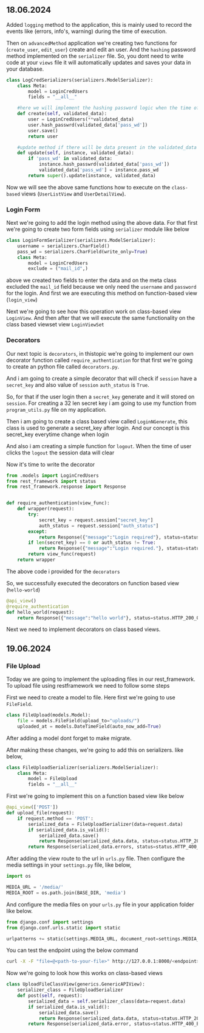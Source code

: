 ## 18.06.2024
Added `logging` method to the application, this is mainly used to record the events like (errors, info's, warning) during the time of execution.

Then on `advancedMethod` application we're creating two functions for (`create_user`, `edit_user`) create and edit an user. And the `hashing` password method implemented on the `serializer` file. So, you dont need to write code at your `views` file it will automatically updates and saves your data in your database.

```Python
class LogCredSerializers(serializers.ModelSerializer):
    class Meta:
        model = LoginCredUsers
        fields = "__all__"

    #here we will implement the hashing password logic when the time of creating user   
    def create(self, validated_data):
        user = LoginCredUsers(**validated_data)
        user.hash_passwrd(validated_data['pass_wd'])
        user.save()
        return user

    #update method if there will be data present in the validated_data before updating the user
    def update(self, instance, validated_data):
        if 'pass_wd' in validated_data:
            instance.hash_passwrd(validated_data['pass_wd'])
            validated_data['pass_wd'] = instance.pass_wd
        return super().update(instance, validated_data)
```

Now we will see the above same functions how to execute on the `class-based` views (`UserListView` and `UserDetailView`).


### Login Form
Next we're going to add the login method using the above data. For that first we're going to create two form fields using `serializer` module like below

```Python
class LoginFormSerializer(serializers.ModelSerializer):
    username = serializers.CharField()
    pass_wd = serializers.CharField(write_only=True)
    class Meta:
        model = LoginCredUsers
        exclude = ("mail_id",)
```
above we created two fields to enter the data and on the meta class excluded the `mail_id` field because we only need the `username` and `password` for the login. And first we are executing this method on function-based view (`login_view`)

Next we're going to see how this operation work on class-based view `LoginView`. And then after that we will execute the same functionality on the class based viewset view `LoginViewSet`

### Decorators 
Our next topic is `decorators`, in thistopic we're going to implement our own decorator function called `require_authentication` for that first we're going to create an python file called `decorators.py`.

And i am going to create a simple decorator that will check if `session` have a `secret_key` and also value of `session` `auth_status` is `True`.

So, for that if the user login then a `secret_key` generate and it will stored on `session`. For creating a 32 len secret key i am going to use my function from `program_utils.py` file on my application. 

Then i am going to create a class based view called `LoginNGenerate`, this class is used to generate a secret_key after login. And our concept is this secret_key everytime change when login

And also i am creating a simple function for `logout`. When the time of user clicks the `logout` the session data will clear

Now it's time to write the decorator

```Python
from .models import LoginCredUsers
from rest_framework import status
from rest_framework.response import Response


def require_authentication(view_func):
    def wrapper(request):
        try:
            secret_key = request.session["secret_key"]
            auth_status = request.session["auth_status"]
        except:
            return Response({"message":"Login required"}, status=status.HTTP_400_BAD_REQUEST)
        if len(secret_key) == 0 or auth_status != True:
            return Response({"message":"Login required."}, status=status.HTTP_400_BAD_REQUEST)
        return view_func(request)
    return wrapper
```
The above code i provided for the `decorators`

So, we successfully executed the decorators on function based view (`hello-world`)

```Python
@api_view()
@require_authentication
def hello_world(request):
    return Response({"message":"hello world"}, status=status.HTTP_200_OK)
```
Next we need to implement decorators on class based views.

## 19.06.2024
### File Upload
Today we are going to implement the uploading files in our rest_framework.
To upload file using restframework we need to follow some steps

First we need to create a model to file. Here first we're going to use `FileField`. 

```Python
class FileUpload(models.Model):
    file = models.FileField(upload_to="uploads/")
    uploaded_at = models.DateTimeField(auto_now_add=True)
```
After adding a model dont forget to make migrate.

After making these changes, we're going to add this on serializers. like below,

```Python
class FileUploadSerializer(serializers.ModelSerializer):
    class Meta:
        model = FileUpload
        fields = "__all__"
```
First we're going to implement this on a function based view like below
```Python
@api_view(['POST'])
def upload_file(request):
    if request.method == 'POST':
        serialized_data = FileUploadSerializer(data=request.data)
        if serialized_data.is_valid():
            serialized_data.save()
            return Response(serialized_data.data, status=status.HTTP_200_OK)
        return Response(serialized_data.errors, status=status.HTTP_400_BAD_REQUEST)
```
After adding the view route to the url in `urls.py` file. Then configure the media settings in your `settings.py` file, like below,
```Python
import os

MEDIA_URL = '/media/'
MEDIA_ROOT = os.path.join(BASE_DIR, 'media')
``` 
And configure the media files on your `urls.py` file in your application folder like below.

```Python
from django.conf import settings
from django.conf.urls.static import static

urlpatterns += static(settings.MEDIA_URL, document_root=settings.MEDIA_ROOT)
```

You can test the endpoint using the below command

```bash
curl -X -F "file=@<path-to-your-file>" http://127.0.0.1:8000/<endpoint>/
```
Now we're going to look how this works on class-based views

```Python
class UploadFileClassView(generics.GenericAPIView):
    serializer_class = FileUploadSerializer
    def post(self, request):
        serialized_data = self.serializer_class(data=request.data)
        if serialized_data.is_valid():
            serialized_data.save()
            return Response(serialized_data.data, status=status.HTTP_200_OK)
        return Response(serialized_data.error, status=status.HTTP_400_BAD_REQUEST)
```



